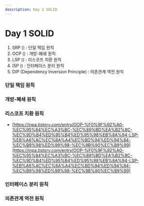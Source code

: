 ```yaml
---
description: Day 1 SOLID
---
```


# Day 1 SOLID

1. SRP () : 단일 책임 원칙
2. OCP () : 개방-폐쇄 원칙
3. LSP () : 리스코프 치환 원칙
4. ISP () : 인터페이스 분리 원칙
5. DIP (Dependency Inversion Principle) : 의존관계 역전 원칙

### 단일 책임 원칙



### 개방-폐쇄 원칙



### 리스코프 치환 원칙

* [https://inpa.tistory.com/entry/OOP-%F0%9F%92%A0-%EC%95%84%EC%A3%BC-%EC%89%BD%EA%B2%8C-%EC%9D%B4%ED%95%B4%ED%95%98%EB%8A%94-LSP-%EB%A6%AC%EC%8A%A4%EC%BD%94%ED%94%84-%EC%B9%98%ED%99%98-%EC%9B%90%EC%B9%99](https://inpa.tistory.com/entry/OOP-%F0%9F%92%A0-%EC%95%84%EC%A3%BC-%EC%89%BD%EA%B2%8C-%EC%9D%B4%ED%95%B4%ED%95%98%EB%8A%94-LSP-%EB%A6%AC%EC%8A%A4%EC%BD%94%ED%94%84-%EC%B9%98%ED%99%98-%EC%9B%90%EC%B9%99)

### 인터페이스 분리 원칙



### 의존관계 역전 원칙
